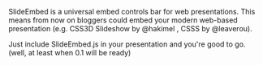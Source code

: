 SlideEmbed is a universal embed controls bar for web presentations.
This means from now on bloggers could embed your modern web-based presentation (e.g. CSS3D Slideshow by @hakimel , CSSS by @leaverou).

Just include SlideEmbed.js in your presentation and you're good to go. (well, at least when 0.1 will be ready)